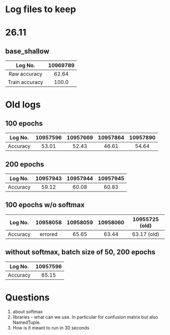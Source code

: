 # Log files to keep


# 26.11
## base_shallow
| Log No. |10969789|
| :---:   | :---: |
| Raw accuracy |62.64|
|Train accuracy| 100.0|


# Old logs

## 100 epochs
| Log No. |10957596|10957669|10957864|10957890|
| :---:   | :---: | :---:   | :---: | :---: |
| Accuracy |53.01|52.43| 46.61 |54.64|

## 200 epochs
| Log No. |10957943|10957944|10957945|
| :---:   | :---: | :---: | :---: |
| Accuracy | 59.12   |  60.08  |  60.83|

## 100 epochs w/o softmax
| Log No. |10958058|10958059|10958060|10955725 (old)
| :---:   | :---: | :---: | :---: | :---: |
| Accuracy | errored  | 65.65  |  63.44| 63.17 (old)


## without softmax, batch size of 50, 200 epochs
| Log No. |10957596|
| :---:   | :---: |
| Accuracy |65.15|

# Questions
1. about softmax
2. libraries - what can we use. In particular for confusion matrix but also NamedTuple.
3. How is it meant to run in 30 seconds
